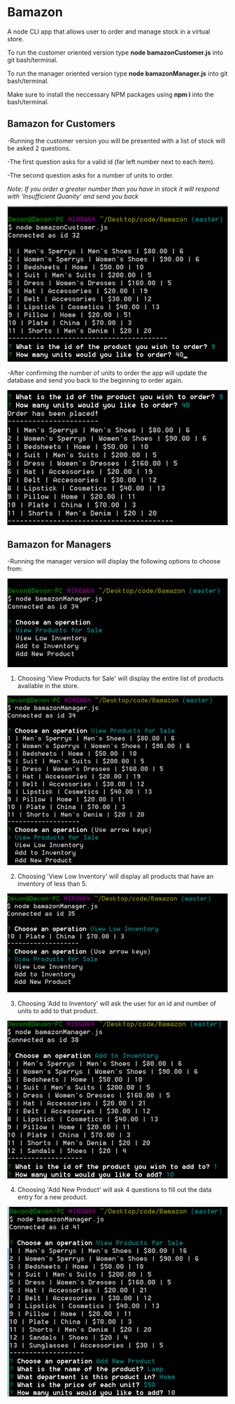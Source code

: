 # Bamazon

A node CLI app that allows user to order and manage stock in a virtual store.

To run the customer oriented version type **node bamazonCustomer.js** into git bash/terminal.

To run the manager oriented version type **node bamazonManager.js** into git bash/terminal.

Make sure to install the neccessary NPM packages using **npm i** into the bash/terminal.

## Bamazon for Customers

-Running the customer version you will be presented with a list of stock will be asked 2 questions.

-The first question asks for a valid id (far left number next to each item).

-The second question asks for a number of units to order.

  *Note: If you order a greater number than you have in stock it will respond with 'Insufficient Quanity' and send you back*
  
![GitHub Logo](/screenshots/customer_order.png)

-After confirming the number of units to order the app will update the database and send you back to the beginning to order again.

![GitHub Logo](/screenshots/order_complete.png)

## Bamazon for Managers

-Running the manager version will display the following options to choose from: 

![GitHub Logo](/screenshots/manager_menu.png)

1. Choosing 'View Products for Sale' will display the entire list of products available in the store.

![GitHub Logo](/screenshots/manager_view_products.png)

2. Choosing 'View Low Inventory' will display all products that have an inventory of less than 5.

![GitHub Logo](/screenshots/manager_view_low.png)

3. Choosing 'Add to Inventory' will ask the user for an id and number of units to add to that product.

![GitHub Logo](/screenshots/manager_add_start.png)

4. Choosing 'Add New Product' will ask 4 questions to fill out the data entry for a new product.

![GitHub Logo](/screenshots/manager_addprod_start.png)
